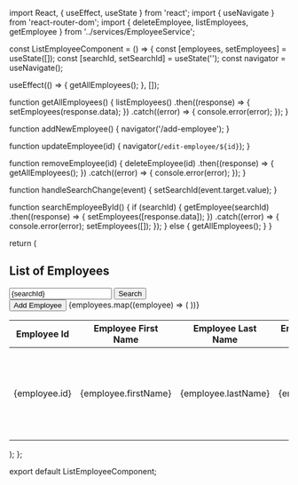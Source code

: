 
import React, { useEffect, useState } from 'react';
import { useNavigate } from 'react-router-dom';
import { deleteEmployee, listEmployees, getEmployee } from '../services/EmployeeService';

const ListEmployeeComponent = () => {
  const [employees, setEmployees] = useState([]);
  const [searchId, setSearchId] = useState('');
  const navigator = useNavigate();

  useEffect(() => {
    getAllEmployees();
  }, []);

  function getAllEmployees() {
    listEmployees()
      .then((response) => {
        setEmployees(response.data);
      })
      .catch((error) => {
        console.error(error);
      });
  }

  function addNewEmployee() {
    navigator('/add-employee');
  }

  function updateEmployee(id) {
    navigator(`/edit-employee/${id}`);
  }

  function removeEmployee(id) {
    deleteEmployee(id)
      .then((response) => {
        getAllEmployees();
      })
      .catch((error) => {
        console.error(error);
      });
  }

  function handleSearchChange(event) {
    setSearchId(event.target.value);
  }

  function searchEmployeeById() {
    if (searchId) {
      getEmployee(searchId)
        .then((response) => {
          setEmployees([response.data]);
        })
        .catch((error) => {
          console.error(error);
          setEmployees([]);
        });
    } else {
      getAllEmployees();
    }
  }

  return (
    <div>
      <h2 className='text-center'>List of Employees</h2>
      <div className='mb-2'>
        <input
          type='text'
          className='form-control'
          placeholder='Search by ID'
          value={searchId}
          onChange={handleSearchChange}
        />
        <button className='btn btn-primary btn-lg mt-2' onClick={searchEmployeeById}>
          Search
        </button>
      </div>
      <button className='btn btn-primary btn-lg mb-2' onClick={addNewEmployee}>
        Add Employee
      </button>
      <table className='table table-striped table-bordered'>
        <thead>
          <tr>
            <th>Employee Id</th>
            <th>Employee First Name</th>
            <th>Employee Last Name</th>
            <th>Employee Email Id</th>
            <th>Actions</th>
          </tr>
        </thead>
        <tbody>
          {employees.map((employee) => (
            <tr key={employee.id}>
              <td>{employee.id}</td>
              <td>{employee.firstName}</td>
              <td>{employee.lastName}</td>
              <td>{employee.email}</td>
              <td>
                <button className='btn btn-info' onClick={() => updateEmployee(employee.id)}>
                  Update
                </button>
                <button
                  className='btn btn-info'
                  onClick={() => removeEmployee(employee.id)}
                  style={{ marginLeft: '10px' }}
                >
                  Delete
                </button>
              </td>
            </tr>
          ))}
        </tbody>
      </table>
    </div>
  );
};

export default ListEmployeeComponent;
